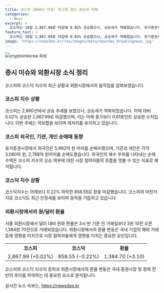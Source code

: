 ```yaml
---
title: 코스피 2860선 마감! 연고점 경신 상승세 약해
categories:
  - News
excerpt: >
  코스피는 10일 2,867.99로 마감해 0.02% 상승했으나, 상승세가 약해졌습니다. 유가증권시장에서 외국인은 5,992억 원의 매수 우위를 보였고, 코스닥지수는 858.55로 0.22% 하락하며 장을 마쳤습니다. 달러에 대한 원화 환율은 1,384원 70전으로 거래됐습니다. (출처: )
feature_text: >
  코스피는 10일 2,867.99로 마감해 0.02% 상승했으나, 상승세가 약해졌습니다. 유가증권시장에서 외국인은 5,992억 원의 매수 우위를 보였고, 코스닥지수는 858.55로 0.22% 하락하며 장을 마쳤습니다. 달러에 대한 원화 환율은 1,384원 70전으로 거래됐습니다. (출처: )
image: 'https://newsdao.kr/res/images/meta/newsdao_breakingnews.jpg'
---
```


<p><img src="https://newsdao.kr/res/images/meta/newsdao_breakingnews.jpg" alt="cryptoinkorea 속보" /></p>

<h2 data-ke-size="size26">증시 이슈와 외환시장 소식 정리</h2>

<p data-ke-size="size16">코스피와 코스닥 지수의 최근 상황과 외환시장에서의 움직임을 살펴보겠습니다.</p>

<h3>코스피 지수 상황</h3>

<p data-ke-size="size16">코스피는 2,860선에서 상승 추세를 보였으나, 상승세가 약화되었습니다. 어제 대비 0.02% 상승한 2,867.99로 마감했으며, 이는 어제 종가보다 0.61포인트 상승한 수치입니다. 이번 주에는 약보합을 보이며 제자리를 유지하고 있습니다.</p>

<h3>코스피 외국인, 기관, 개인 순매매 동향</h3>

<p data-ke-size="size16">유가증권시장에서 외국인은 5,992억 원 어치를 순매수했으며, 기관과 개인은 각각 3,080억 원, 2,788억 원어치를 순매도했습니다. 외국인의 매수 우위를 나타내는 순매수액은 코스피 지수의 상승 여부에 대한 시장 참여자들의 흐름을 엿볼 수 있는 지표로 해석됩니다.</p>

<h3>코스닥 지수 상황</h3>

<p data-ke-size="size16">코스닥지수는 어제보다 0.22% 하락한 858.55로 장을 마감했습니다. 코스피와 마찬가지로 코스닥도 최근 안정세를 보이며 등락을 거듭하고 있습니다.</p>

<h3>외환시장에서의 원/달러 환율</h3>

<p data-ke-size="size16">서울 외환시장에서 달러 대비 원화 환율은 3시 반 기준 전 거래일보다 3원 10전 오른 1,384원 70전으로 거래되었습니다. 외환시장에서의 환율 변동은 국내 기업의 해외 거래 등에 영향을 미치므로 시장 참여자들에게 영향을 미치는 중요한 요인입니다.</p>

<table>
    <tr>
        <td style="text-align: center; height: 17px;"><b>코스피</b></td>
        <td style="text-align: center; height: 17px;"><b>코스닥</b></td>
        <td style="text-align: center; height: 17px;"><b>환율</b></td>
    </tr>
    <tr>
        <td style="text-align: center; height: 17px;">2,867.99 (+0.02%)</td>
        <td style="text-align: center; height: 17px;">858.55 (-0.22%)</td>
        <td style="text-align: center; height: 17px;">1,384.70 (+3.10)</td>
    </tr>
</table>

<p data-ke-size="size16">코스피와 코스닥 지수의 등락과 외환시장에서의 환율 변동은 국내 증권시장 및 경제 전반의 추이를 파악하는 데 중요한 요소로 분석됩니다.</p>
실시간 뉴스 속보는, <a href="https://newsdao.kr" rel="dofollow">https://newsdao.kr</a>


